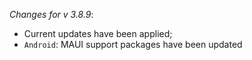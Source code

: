 _Changes for v 3.8.9_:
- Current updates have been applied;
- `Android`: MAUI support packages have been updated
